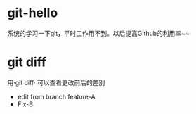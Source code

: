# git-hello
系统的学习一下git，平时工作用不到。以后提高Github的利用率~~

# git diff
用·git diff· 可以查看更改前后的差别

- edit from branch feature-A
- Fix-B
